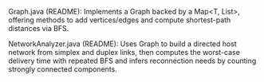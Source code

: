 Graph.java (README):
Implements a Graph<T> backed by a Map<T, List<T>>, offering methods to add vertices/edges and compute shortest-path distances via BFS.

NetworkAnalyzer.java (README):
Uses Graph<String> to build a directed host network from simplex and duplex links, then computes the worst-case delivery time with repeated BFS and infers reconnection needs by counting strongly connected components.
